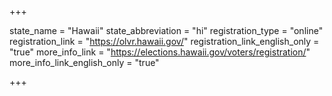 +++

state_name = "Hawaii"
state_abbreviation = "hi"
registration_type = "online"
registration_link = "https://olvr.hawaii.gov/"
registration_link_english_only = "true"
more_info_link = "https://elections.hawaii.gov/voters/registration/"
more_info_link_english_only = "true"

+++